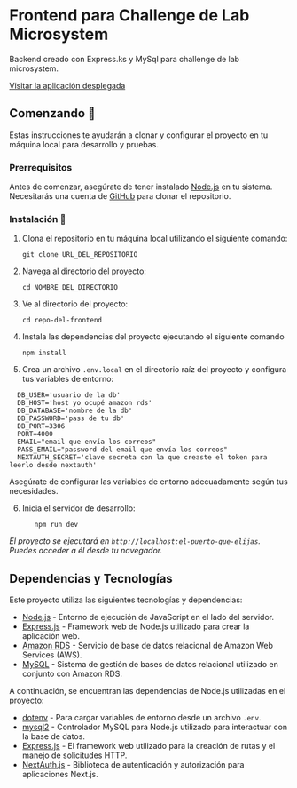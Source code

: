 # Frontend para Challenge de Lab Microsystem

Backend creado con Express.ks y MySql para challenge de lab microsystem.

[Visitar la aplicación desplegada](https://rc-backend-production.up.railway.app/)

## Comenzando 🚀

Estas instrucciones te ayudarán a clonar y configurar el proyecto en tu máquina local para desarrollo y pruebas.

### Prerrequisitos

Antes de comenzar, asegúrate de tener instalado [Node.js](https://nodejs.org/) en tu sistema. Necesitarás una cuenta de [GitHub](https://github.com/) para clonar el repositorio.

### Instalación 🔧

1. Clona el repositorio en tu máquina local utilizando el siguiente comando:

   ```
   git clone URL_DEL_REPOSITORIO
   ```

2. Navega al directorio del proyecto:

   ```
   cd NOMBRE_DEL_DIRECTORIO
   ```

3. Ve al directorio del proyecto:

   ```
   cd repo-del-frontend
   ```
   
4. Instala las dependencias del proyecto ejecutando el siguiente comando

   ```
   npm install
   ```
5. Crea un archivo `.env.local` en el directorio raíz del proyecto y configura tus variables de entorno:

 ```
   DB_USER='usuario de la db'
   DB_HOST='host yo ocupé amazon rds'
   DB_DATABASE='nombre de la db'
   DB_PASSWORD='pass de tu db'
   DB_PORT=3306
   PORT=4000
   EMAIL="email que envía los correos"
   PASS_EMAIL="password del email que envía los correos"
   NEXTAUTH_SECRET='clave secreta con la que creaste el token para leerlo desde nextauth'
```

Asegúrate de configurar las variables de entorno adecuadamente según tus necesidades.

6. Inicia el servidor de desarrollo:

   ```
      npm run dev
   ```
_El proyecto se ejecutará en `http://localhost:el-puerto-que-elijas`. Puedes acceder a él desde tu navegador._

## Dependencias y Tecnologías

Este proyecto utiliza las siguientes tecnologías y dependencias:

- [Node.js](https://nodejs.org/) - Entorno de ejecución de JavaScript en el lado del servidor.
- [Express.js](https://expressjs.com/) - Framework web de Node.js utilizado para crear la aplicación web.
- [Amazon RDS](https://aws.amazon.com/rds/) - Servicio de base de datos relacional de Amazon Web Services (AWS).
- [MySQL](https://www.mysql.com/) - Sistema de gestión de bases de datos relacional utilizado en conjunto con Amazon RDS.

A continuación, se encuentran las dependencias de Node.js utilizadas en el proyecto:

- [dotenv](https://www.npmjs.com/package/dotenv) - Para cargar variables de entorno desde un archivo `.env`.
- [mysql2](https://www.npmjs.com/package/mysql2) - Controlador MySQL para Node.js utilizado para interactuar con la base de datos.
- [Express.js](https://www.npmjs.com/package/express) - El framework web utilizado para la creación de rutas y el manejo de solicitudes HTTP.
- [NextAuth.js](https://next-auth.js.org/) - Biblioteca de autenticación y autorización para aplicaciones Next.js.



